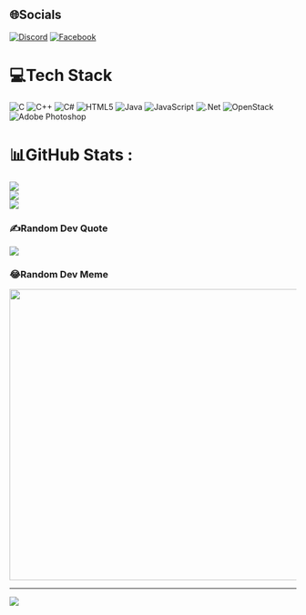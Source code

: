 
## 🌐Socials
[![Discord](https://img.shields.io/badge/Discord-%237289DA.svg?logo=discord&logoColor=white)](htttps://discord.gg/https://discord.com/channels/925781864785002566/925781864785002569) [![Facebook](https://img.shields.io/badge/Facebook-%231877F2.svg?logo=Facebook&logoColor=white)](https://facebook.com/https://www.facebook.com/thang2k3seller) 

# 💻Tech Stack
![C](https://img.shields.io/badge/c-%2300599C.svg?style=plastic&logo=c&logoColor=white) ![C++](https://img.shields.io/badge/c++-%2300599C.svg?style=plastic&logo=c%2B%2B&logoColor=white) ![C#](https://img.shields.io/badge/c%23-%23239120.svg?style=plastic&logo=c-sharp&logoColor=white) ![HTML5](https://img.shields.io/badge/html5-%23E34F26.svg?style=plastic&logo=html5&logoColor=white) ![Java](https://img.shields.io/badge/java-%23ED8B00.svg?style=plastic&logo=java&logoColor=white) ![JavaScript](https://img.shields.io/badge/javascript-%23323330.svg?style=plastic&logo=javascript&logoColor=%23F7DF1E) ![.Net](https://img.shields.io/badge/.NET-5C2D91?style=plastic&logo=.net&logoColor=white) ![OpenStack](https://img.shields.io/badge/Openstack-%23f01742.svg?style=plastic&logo=openstack&logoColor=white) ![Adobe Photoshop](https://img.shields.io/badge/adobephotoshop-%2331A8FF.svg?style=plastic&logo=adobephotoshop&logoColor=white)
# 📊GitHub Stats :
![](https://github-readme-stats.vercel.app/api?username=hoangtrungthang2003&theme=radical&hide_border=false&include_all_commits=false&count_private=false)<br/>
![](https://github-readme-streak-stats.herokuapp.com/?user=hoangtrungthang2003&theme=radical&hide_border=false)<br/>
![](https://github-readme-stats.vercel.app/api/top-langs/?username=hoangtrungthang2003&theme=radical&hide_border=false&include_all_commits=false&count_private=false&layout=compact)

### ✍️Random Dev Quote
![](https://quotes-github-readme.vercel.app/api?type=horizontal&theme=dark)

### 😂Random Dev Meme
<img src="https://random-memer.herokuapp.com/" width="512px"/>

---
[![](https://visitcount.itsvg.in/api?id=hoangtrungthang2003&icon=0&color=0)](https://visitcount.itsvg.in)

